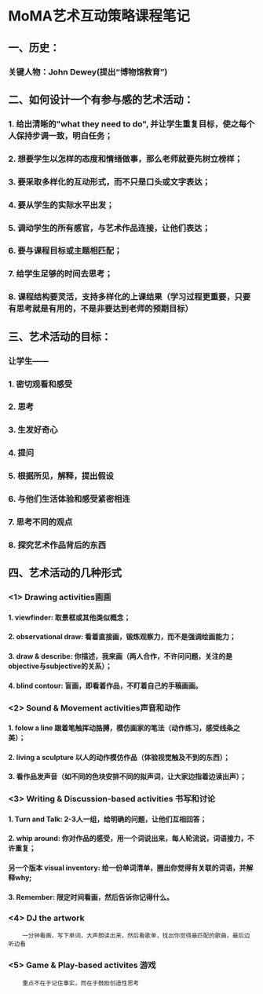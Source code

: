 # MoMA艺术互动策略课程笔记

## 一、历史：
### 关键人物：John Dewey(提出“博物馆教育”)


## 二、如何设计一个有参与感的艺术活动：
### 1. 给出清晰的"what they need to do", 并让学生重复目标，使之每个人保持步调一致，明白任务；
### 2. 想要学生以怎样的态度和情绪做事，那么老师就要先树立榜样；
### 3. 要采取多样化的互动形式，而不只是口头或文字表达；
### 4. 要从学生的实际水平出发；
### 5. 调动学生的所有感官，与艺术作品连接，让他们表达；
### 6. 要与课程目标或主题相匹配；
### 7. 给学生足够的时间去思考；
### 8. 课程结构要灵活，支持多样化的上课结果（学习过程更重要，只要有思考就是有用的，不是非要达到老师的预期目标）


## 三、艺术活动的目标：
### 让学生——
### 1. 密切观看和感受
### 2. 思考
### 3. 生发好奇心
### 4. 提问
### 5. 根据所见，解释，提出假设
### 6. 与他们生活体验和感受紧密相连
### 7. 思考不同的观点
### 8. 探究艺术作品背后的东西


## 四、艺术活动的几种形式
### <1> Drawing activities画画
#### 1. viewfinder: 取景框或其他类似概念；
#### 2. observational draw: 看着直接画，锻炼观察力，而不是强调绘画能力；
#### 3. draw & describe: 你描述，我来画（两人合作，不许问问题，关注的是objective与subjective的关系）；
#### 4. blind contour: 盲画，即看着作品，不盯着自己的手稿画画。

### <2> Sound & Movement activities声音和动作
#### 1. folow a line 跟着笔触挥动胳膊，模仿画家的笔法（动作练习，感受线条之美）；
#### 2. living a sculpture 以人的动作模仿作品（体验视觉触及不到的东西）；
#### 3. 看作品发声音（如不同的色块安排不同的拟声词，让大家边指着边读出声）；

### <3> Writing & Discussion-based activities 书写和讨论
#### 1. Turn and Talk: 2-3人一组，给明确的问题，让他们互相回答；
#### 2. whip around: 你对作品的感受，用一个词说出来，每人轮流说，词语接力，不许重复；
####    另一个版本 visual inventory: 给一份单词清单，圈出你觉得有关联的词语，并解释why;
#### 3. Remember: 限定时间看画，然后告诉你记得什么。

### <4> DJ the artwork
        一分钟看画，写下单词，大声朗读出来，然后看歌单，找出你觉得最匹配的歌曲，最后边听边看
### <5> Game & Play-based activites 游戏
        重点不在于记住事实，而在于鼓励创造性思考
        

